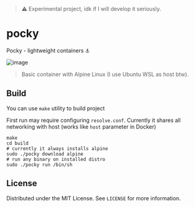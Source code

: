 > ⚠️ Experimental project, idk if I will develop it seriously.

# pocky

Pocky - lightweight containers ⚓

![image](https://github.com/user-attachments/assets/8ec1e6ab-2e64-4a81-9a85-7603a3288dfd)


> Basic container with Alpine Linux (I use Ubuntu WSL as host btw).

## Build

You can use `make` utility to build project

First run may require configuring `resolve.conf`. Currently it shares all networking with host (works like `host` parameter in Docker)

```shell
make
cd build
# currently it always installs alpine 
sudo ./pocky download alpine
# run any binary on installed distro
sudo ./pocky run /bin/sh
```

## License

Distributed under the MIT License. See `LICENSE` for more information.
